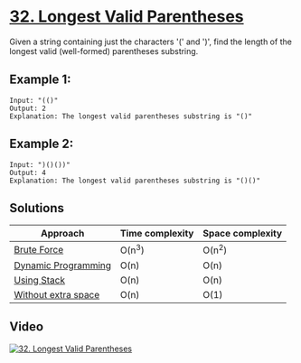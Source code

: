 # [32. Longest Valid Parentheses](https://leetcode.com/problems/longest-valid-parentheses/)

Given a string containing just the characters '(' and ')', find the length of the longest valid (well-formed) parentheses substring.

## Example 1:

```
Input: "(()"
Output: 2
Explanation: The longest valid parentheses substring is "()"
```

## Example 2:

```
Input: ")()())"
Output: 4
Explanation: The longest valid parentheses substring is "()()"
```

## Solutions

|   Approach  | Time complexity | Space complexity |
|-------------|-----------------|------------------|
| [Brute Force](solution1.md) | O(n<sup>3</sup>) | O(n<sup>2</sup>) |
| [Dynamic Programming](solution2.md) | O(n) | O(n) |
| [Using Stack](solution3.md) | O(n) | O(n) |
| [Without extra space](solution4.md) | O(n) | O(1) |

## Video

[![32. Longest Valid Parentheses](http://img.youtube.com/vi/p_FgZ_k4qRk/0.jpg)](http://www.youtube.com/watch?v=p_FgZ_k4qRk&list=PL9YvZlrMIj4msDfX2rTsl4hwETiKiwsy3 "32. Longest Valid Parentheses")
